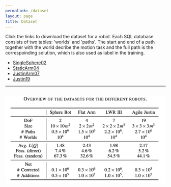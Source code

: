 ```yaml
---
permalink: /dataset
layout: page
title: Dataset
---
```

Click the links to download the dataset for a robot.
Each SQL database consists of two tables: 'worlds' and 'paths'.
The start and end of a path together with the world decribe the motion task
and the full path is the correspoinding solution, which is also used as label in the training. 

* [SingleSphere02](../dataset/SingleSphere02.csv.zip)
* [StaticArm04](../dataset/StaticArm04.csv.zip)
* [JustinArm07](../dataset/JustinArm07.csv.zip)
* [Justin19](../dataset/Justin19.csv.zip)
---
![datasets](../assets/imgs/datasets.png)
---
